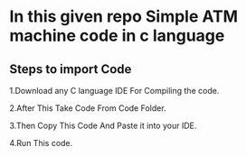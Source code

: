 # In this given repo Simple ATM machine code in c language #
## Steps to import Code ##
1.Download any C language  IDE For Compiling the code.

2.After This Take Code From Code Folder.

3.Then Copy This Code And Paste it into your IDE.

4.Run This code.
